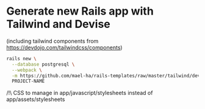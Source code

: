 # Generate new Rails app with Tailwind and Devise
(including tailwind components from https://devdojo.com/tailwindcss/components)

```bash
rails new \
  --database postgresql \
  --webpack \
  -m https://github.com/mael-ha/rails-templates/raw/master/tailwind/devise.rb \
  PROJECT-NAME
```

/!\ CSS to manage in app/javascript/stylesheets instead of app/assets/stylesheets

